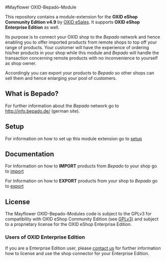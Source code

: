 #Mayflower OXID-Bepado-Module

This repository contains a module-extension for the **OXID eShop Community Edition v4.9** 
by [OXID eSales](https://www.oxid-esales.com/). It supports **OXID eShop Enterprise Edition** as well.

Its purpose is to connect your OXID shop to the *Bepado* network and hence enabling you to 
offer imported products from remote shops to top off your range of products. Your customer will 
have the experience of ordering his/her products in your shop while this module and *Bepado* will 
handle the transaction concerning remote products with no inconvenience to yourself as shop owner.

Accordingly you can export your products to *Bepado* so other shops can sell them and hence 
enlarging your pool of customers.


## What is Bepado?

For further information about the *Bepado* network go to http://info.bepado.de/ (german site).


## Setup

For information on how to set up this module extension go to 
[setup](docs/setup.md)


## Documentation

For Information on how to **IMPORT** products from *Bepado* to your shop go to 
[import](docs/import.md)

For Information on how to **EXPORT** products from your shop to *Bepado* go to 
[export](docs/export.md)


## License

The Mayflower OXID-Bepado-Modules code is subject to the GPLv3 for compatibility with OXID eShop Community Edition 
(see [GPLv3](docs/license.md)) and subject to a proprietary license for the OXID eShop Enterprise Edition.

### Users of OXID Enterprise Edition

If you are a Enterprise Edition user, please [contact us](mailto:kontakt@mayflower.de) for further information how to 
license and use the shop connector for your Enterprise Edition.

